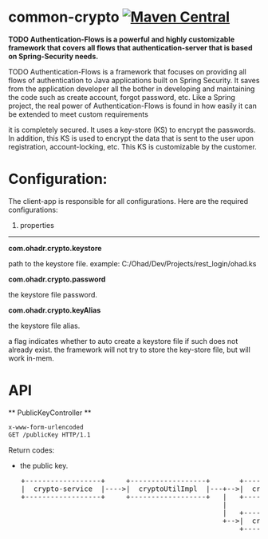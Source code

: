 common-crypto   [![Maven Central](https://maven-badges.herokuapp.com/maven-central/com.ohadr/common-crypto/badge.svg)](https://maven-badges.herokuapp.com/maven-central/com.ohadr/common-crypto)
==================
**TODO Authentication-Flows is a powerful and highly customizable framework that covers all flows that authentication-server 
that is based on Spring-Security needs.**

TODO Authentication-Flows is a framework that focuses on providing all flows of authentication to Java applications built on Spring Security. 
It saves from the application developer all the bother in developing and maintaining the code such as create account, forgot password, etc. 
Like a Spring project, the real power of Authentication-Flows is found in how easily it can be extended to meet custom requirements

it is completely secured. It uses a key-store (KS) to encrypt the passwords. In addition, this KS is used to encrypt the data that is sent 
to the user upon registration, account-locking, etc. This KS is customizable by the customer.




Configuration: 
=======
The client-app is responsible for all configurations. Here are the required configurations:

1. properties 
--------------
**com.ohadr.crypto.keystore**

path to the keystore file. example: C:/Ohad/Dev/Projects/rest_login/ohad.ks

**com.ohadr.crypto.password**

the keystore file password.

**com.ohadr.crypto.keyAlias**

the keystore file alias.


a flag indicates whether to auto create a keystore file if such does not already exist.
the framework will not try to store the key-store file, but will work in-mem.





API
====

** PublicKeyController **

```xml
x-www-form-urlencoded
GET /publicKey HTTP/1.1
```
Return codes:

* the public key.


<pre>
   +------------------+     +------------------+       +------------------+     
   |  crypto-service  |---->|  cryptoUtilImpl  |---+-->|  cryptoProvider  |	
   +------------------+     +------------------+   |   +------------------+
                                                   |
                                                   |   +-------------------+
                                                   +-->|  cryptoProperties |
                                                       +-------------------+
   
</pre>
   
        